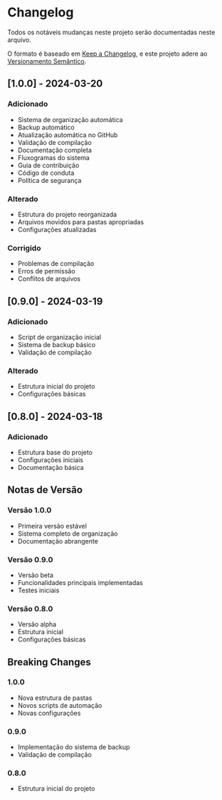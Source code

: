 # Changelog

Todos os notáveis mudanças neste projeto serão documentadas neste arquivo.

O formato é baseado em [Keep a Changelog](https://keepachangelog.com/pt-BR/1.0.0/),
e este projeto adere ao [Versionamento Semântico](https://semver.org/lang/pt-BR/).

## [1.0.0] - 2024-03-20

### Adicionado

-   Sistema de organização automática
-   Backup automático
-   Atualização automática no GitHub
-   Validação de compilação
-   Documentação completa
-   Fluxogramas do sistema
-   Guia de contribuição
-   Código de conduta
-   Política de segurança

### Alterado

-   Estrutura do projeto reorganizada
-   Arquivos movidos para pastas apropriadas
-   Configurações atualizadas

### Corrigido

-   Problemas de compilação
-   Erros de permissão
-   Conflitos de arquivos

## [0.9.0] - 2024-03-19

### Adicionado

-   Script de organização inicial
-   Sistema de backup básico
-   Validação de compilação

### Alterado

-   Estrutura inicial do projeto
-   Configurações básicas

## [0.8.0] - 2024-03-18

### Adicionado

-   Estrutura base do projeto
-   Configurações iniciais
-   Documentação básica

## Notas de Versão

### Versão 1.0.0

-   Primeira versão estável
-   Sistema completo de organização
-   Documentação abrangente

### Versão 0.9.0

-   Versão beta
-   Funcionalidades principais implementadas
-   Testes iniciais

### Versão 0.8.0

-   Versão alpha
-   Estrutura inicial
-   Configurações básicas

## Breaking Changes

### 1.0.0

-   Nova estrutura de pastas
-   Novos scripts de automação
-   Novas configurações

### 0.9.0

-   Implementação do sistema de backup
-   Validação de compilação

### 0.8.0

-   Estrutura inicial do projeto
